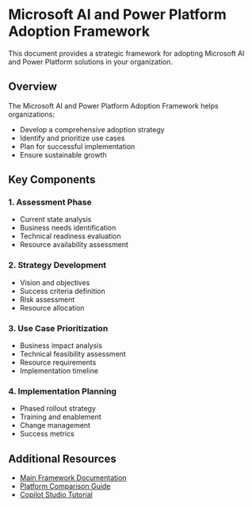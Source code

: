 # Microsoft AI and Power Platform Adoption Framework

This document provides a strategic framework for adopting Microsoft AI and Power Platform solutions in your organization.

## Overview

The Microsoft AI and Power Platform Adoption Framework helps organizations:
- Develop a comprehensive adoption strategy
- Identify and prioritize use cases
- Plan for successful implementation
- Ensure sustainable growth

## Key Components

### 1. Assessment Phase
- Current state analysis
- Business needs identification
- Technical readiness evaluation
- Resource availability assessment

### 2. Strategy Development
- Vision and objectives
- Success criteria definition
- Risk assessment
- Resource allocation

### 3. Use Case Prioritization
- Business impact analysis
- Technical feasibility assessment
- Resource requirements
- Implementation timeline

### 4. Implementation Planning
- Phased rollout strategy
- Training and enablement
- Change management
- Success metrics

## Additional Resources

- [Main Framework Documentation](../README.md)
- [Platform Comparison Guide](./platform-comparison.md)
- [Copilot Studio Tutorial](../Copilot%20Studio%20Step-by-Steps/copilot-studio-tutorial.md) 